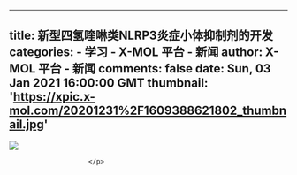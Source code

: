
---
title: 新型四氢喹啉类NLRP3炎症小体抑制剂的开发
categories: 
    - 学习
    - X-MOL 平台 - 新闻
author: X-MOL 平台 - 新闻
comments: false
date: Sun, 03 Jan 2021 16:00:00 GMT
thumbnail: 'https://xpic.x-mol.com/20201231%2F1609388621802_thumbnail.jpg'
---

<div>   
<p><img src="https://xpic.x-mol.com/20201231%2F1609388621802_thumbnail.jpg" referrerpolicy="no-referrer"></p><p>
                            
                                
                                
                                    
                                
                            
                        </p>  
</div>
            